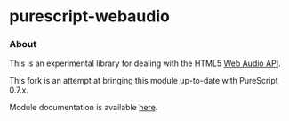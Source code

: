 # purescript-webaudio

### About

This is an experimental library for dealing with the HTML5 [Web Audio
API](https://dvcs.w3.org/hg/audio/raw-file/tip/webaudio/specification.html).

This fork is an attempt at bringing this module up-to-date with PureScript 0.7.x.

Module documentation is available [here](API.md).

